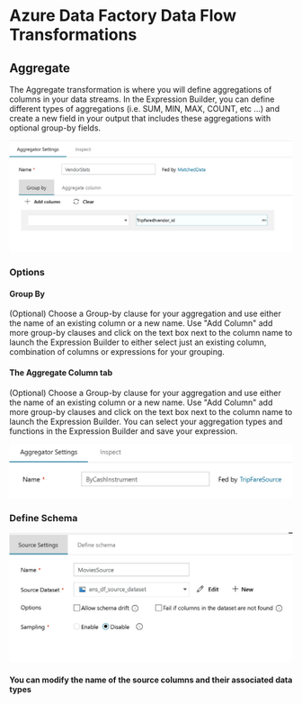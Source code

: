 # Azure Data Factory Data Flow Transformations

## Aggregate

The Aggregate transformation is where you will define aggregations of columns in your data streams. In the Expression Builder, you can define different types of aggregations (i.e. SUM, MIN, MAX, COUNT, etc ...) and create a new field in your output that includes these aggregations with optional group-by fields.

![Agg Transformation options](../images/agg.png "agg 1")

### Options

#### Group By
(Optional) Choose a Group-by clause for your aggregation and use either the name of an existing column or a new name. Use "Add Column" add more group-by clauses and click on the text box next to the column name to launch the Expression Builder to either select just an existing column, combination of columns or expressions for your grouping.

#### The Aggregate Column tab 
(Optional) Choose a Group-by clause for your aggregation and use either the name of an existing column or a new name. Use "Add Column" add more group-by clauses and click on the text box next to the column name to launch the Expression Builder. You can select your aggregation types and functions in the Expression Builder and save your expression.

![Agg Transformation options](../images/agghead.png "aggregator header")

### Define Schema

![Scource Transformation](../images/source.png "source 2")

#### You can modify the name of the source columns and their associated data types
